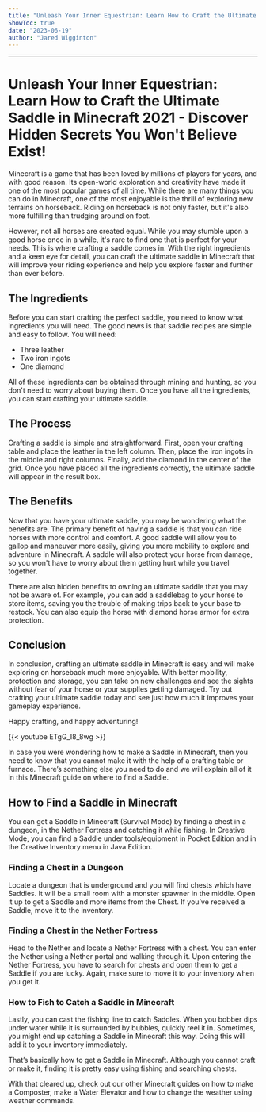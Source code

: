 ```yaml
---
title: "Unleash Your Inner Equestrian: Learn How to Craft the Ultimate Saddle in Minecraft 2021 - Discover Hidden Secrets You Won't Believe Exist!"
ShowToc: true 
date: "2023-06-19"
author: "Jared Wigginton"
---
```

*****
# Unleash Your Inner Equestrian: Learn How to Craft the Ultimate Saddle in Minecraft 2021 - Discover Hidden Secrets You Won't Believe Exist!

Minecraft is a game that has been loved by millions of players for years, and with good reason. Its open-world exploration and creativity have made it one of the most popular games of all time. While there are many things you can do in Minecraft, one of the most enjoyable is the thrill of exploring new terrains on horseback. Riding on horseback is not only faster, but it's also more fulfilling than trudging around on foot. 

However, not all horses are created equal. While you may stumble upon a good horse once in a while, it's rare to find one that is perfect for your needs. This is where crafting a saddle comes in. With the right ingredients and a keen eye for detail, you can craft the ultimate saddle in Minecraft that will improve your riding experience and help you explore faster and further than ever before. 

## The Ingredients

Before you can start crafting the perfect saddle, you need to know what ingredients you will need. The good news is that saddle recipes are simple and easy to follow. You will need:

- Three leather
- Two iron ingots
- One diamond 

All of these ingredients can be obtained through mining and hunting, so you don't need to worry about buying them. Once you have all the ingredients, you can start crafting your ultimate saddle. 

## The Process

Crafting a saddle is simple and straightforward. First, open your crafting table and place the leather in the left column. Then, place the iron ingots in the middle and right columns. Finally, add the diamond in the center of the grid. Once you have placed all the ingredients correctly, the ultimate saddle will appear in the result box. 

## The Benefits

Now that you have your ultimate saddle, you may be wondering what the benefits are. The primary benefit of having a saddle is that you can ride horses with more control and comfort. A good saddle will allow you to gallop and maneuver more easily, giving you more mobility to explore and adventure in Minecraft. A saddle will also protect your horse from damage, so you won't have to worry about them getting hurt while you travel together. 

There are also hidden benefits to owning an ultimate saddle that you may not be aware of. For example, you can add a saddlebag to your horse to store items, saving you the trouble of making trips back to your base to restock. You can also equip the horse with diamond horse armor for extra protection. 

## Conclusion

In conclusion, crafting an ultimate saddle in Minecraft is easy and will make exploring on horseback much more enjoyable. With better mobility, protection and storage, you can take on new challenges and see the sights without fear of your horse or your supplies getting damaged. Try out crafting your ultimate saddle today and see just how much it improves your gameplay experience. 

Happy crafting, and happy adventuring!

{{< youtube ETgG_I8_8wg >}} 



In case you were wondering how to make a Saddle in Minecraft, then you need to know that you cannot make it with the help of a crafting table or furnace. There’s something else you need to do and we will explain all of it in this Minecraft guide on where to find a Saddle.
 
## How to Find a Saddle in Minecraft
 
You can get a Saddle in Minecraft (Survival Mode) by finding a chest in a dungeon, in the Nether Fortress and catching it while fishing. In Creative Mode, you can find a Saddle under tools/equipment in Pocket Edition and in the Creative Inventory menu in Java Edition.
 
### Finding a Chest in a Dungeon
 

 
Locate a dungeon that is underground and you will find chests which have Saddles. It will be a small room with a monster spawner in the middle. Open it up to get a Saddle and more items from the Chest. If you’ve received a Saddle, move it to the inventory.
 
### Finding a Chest in the Nether Fortress
 
Head to the Nether and locate a Nether Fortress with a chest. You can enter the Nether using a Nether portal and walking through it. Upon entering the Nether Fortress, you have to search for chests and open them to get a Saddle if you are lucky. Again, make sure to move it to your inventory when you get it.
 
### How to Fish to Catch a Saddle in Minecraft
 
Lastly, you can cast the fishing line to catch Saddles. When you bobber dips under water while it is surrounded by bubbles, quickly reel it in. Sometimes, you might end up catching a Saddle in Minecraft this way. Doing this will add it to your inventory immediately.
 
That’s basically how to get a Saddle in Minecraft. Although you cannot craft or make it, finding it is pretty easy using fishing and searching chests.
 
With that cleared up, check out our other Minecraft guides on how to make a Composter, make a Water Elevator and how to change the weather using weather commands.




